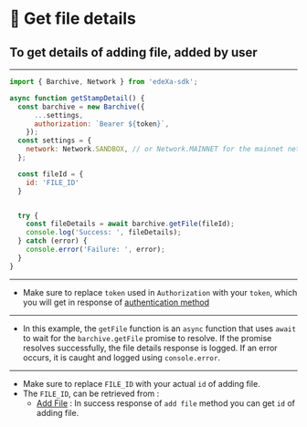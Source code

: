 # 📝 Get file details

## To get details of adding file, added by user

---

```SDK.js
import { Barchive, Network } from 'edeXa-sdk';

async function getStampDetail() {
  const barchive = new Barchive({
      ...settings,
      authorization: `Bearer ${token}`,
    });
  const settings = {
    network: Network.SANDBOX, // or Network.MAINNET for the mainnet network
  };

  const fileId = {
    id: 'FILE_ID'
  }


  try {
    const fileDetails = await barchive.getFile(fileId);
    console.log('Success: ', fileDetails);
  } catch (error) {
    console.error('Failure: ', error);
  }
}

```

---

- Make sure to replace `token` used in `Authorization` with your `token`, which you will get in response of [authentication method](./authenticate.md)

---

- In this example, the `getFile` function is an `async` function that uses `await` to wait for the `barchive.getFile` promise to resolve. If the promise resolves successfully, the file details response is logged. If an error occurs, it is caught and logged using `console.error`.

---

- Make sure to replace `FILE_ID` with your actual `id` of adding file.
- The `FILE_ID`, can be retrieved from :
  - [Add File](./file_add.md) : In success response of `add file` method you can get `id` of adding file.

